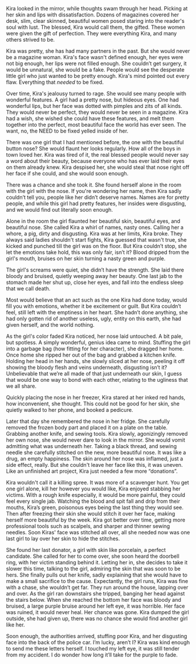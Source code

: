  

Kira looked in the mirror, while thoughts swam through her head. Picking at her skin and lips with dissatisfaction. Dozens of magazines covered her desk, slim, clear skinned, beautiful women posed staring into the reader's soul with lust. The blessed, Kira would call them, the gifted. These women were given the gift of perfection. They were everything Kira, and many others strived to be.

Kira was pretty, she has had many partners in the past. But she would never be a magazine woman. Kira's face wasn't defined enough, her eyes were not big enough, her lips were not filled enough. She couldn’t get surgery, it would be unnatural, she would be a fake. People would see the desperate little girl who just wanted to be pretty enough. Kira's mind pointed out every flaw. Everything that *needed* to be fixed.

Over time, Kira's jealousy turned to rage. She would see many people with wonderful features. A girl had a pretty nose, but hideous eyes. One had wonderful lips, but her face was dotted with pimples and zits of all kinds. They would never be perfect, they would never be seen in a magazine. Kira had a wish, she wished she could have these features, and melt them together into the perfect, most beautiful face the world has ever seen. The want, no, the NEED to be fixed yelled inside of her. 

There was one girl that I had mentioned before, the one with the beautiful button nose? She would flaunt her looks regularly. How all of the boys in town loved her. Kira was tired of it, the real blessed people would never say a word about their beauty, because everyone who has ever laid their eyes on them already knew. Kira despised her, she would steal that nose right off her face if she could, and she would soon enough.

There was a chance and she took it. She found herself alone in the room with the girl with the nose. If you're wondering her name, then Kira sadly couldn’t tell you, people like her didn’t deserve names. Names are for pretty people, and while this girl had pretty features, her insides were disgusting, and we would find out literally soon enough. 

Alone in the room the girl flaunted her beautiful skin, beautiful eyes, and beautiful nose. She called Kira a whirl of names, nasty ones. Calling her a whore, a pig, dirty and disgusting. Kira was at her limits, Kira broke. They always said ladies shouldn't start fights, Kira guessed that wasn't true, she kicked and punched till the girl was on the floor. But Kira couldn’t stop, she let the emotions take hold, this was only fair, isn’t it? Blood dripped from the girl's mouth, bruises on her skin turning a nasty green and purple. 

The girl's screams were quiet, she didn’t have the strength. She laid there bloody and bruised, quietly weeping away her beauty. One last jab to the stomach made her shut up, close her eyes, and fall into the endless sleep that we call death. 

Most would believe that an act such as the one Kira had done today, would fill you with emotions, whether it be excitement or guilt. But Kira couldn’t feel, still left with the emptiness in her heart. She hadn’t done anything, she had only gotten rid of another useless, ugly, entity on this earth, she had given herself, and the world nothing.

As the girl's color faded Kira noticed, her nose laid untouched. A bit pale, but spotless. A simply wonderful, genius idea came to mind. Stuffing the girl into a garbage bag (how fitting for her character), she dragged her home. Once home she ripped her out of the bag and grabbed a kitchen knife. Holding her head in her hands, she slowly sliced at her nose, peeling it off showing the bloody flesh and veins underneath, disgusting isn’t it? Unbelievable that we’re all made of that just underneath our skin, I guess that would be one way to bond with each other, relating to the ugliness that we all share. 

Quickly placing the nose in her freezer, Kira stared at her inked red hands, how inconvenient, she thought. This could not be good for her skin, she quietly walked to her phone, and booked a pedicure. 

Later that day she remembered the nose in her fridge. She carefully removed the frozen body part and placed it on a plate on the table. Grabbing another knife, and sewing tools. Kira slowly, agonizingly removed her own nose, she would never dare to look in the mirror. She would vomit admitting what was underneath her. Taking a black thread, and sewing needle she carefully stitched on the new, more beautiful nose. It was like a drug, an empty happiness. The skin around her nose was inflamed, just a side effect, really. But she couldn't leave her face like this, it was uneven. Like an unfinished art project, Kira just needed a few more “donations”. 

Kira wouldn't call it a killing spree. It was more of a scavenger hunt. You get one girl alone, kill her however you would like, Kira enjoyed stabbing her victims. With a rough knife especially, it would be more painful, they could feel every single jab. Watching the blood and spit fall and drip from their mouths, Kira’s green, poisonous eyes being the last thing they would see. Then after freezing their skin she would stitch it over her face, making herself more beautiful by the week. Kira got better over time, getting more professional tools such as scalpels, and sharper and thinner sewing needles. Soon Kiras' face was stitched all over, all she needed now was one last girl to lay over her skin to hide the stitches.

She found her last donator, a girl with skin like porcelain, a perfect candidate. She called for her to come over, she soon heard the doorbell ring, with her victim standing behind it. Letting her in, she decides to take it slower this time, talking to the girl, admiring the skin that was soon to be hers. She finally pulls out her knife, sadly explaining that she would have to make a small sacrifice to the cause. Expectantly, the girl runs, Kira was fine with a chase, she wouldn’t get far. They run around the house, lapping over and over. As the girl ran downstairs she tripped, banging her head against the stairs below. When she reached the bottom her face was bloody and bruised, a large purple bruise around her left eye, it was horrible. Her face was ruined, it would never heal. Her chance was gone. Kira dumped the girl outside, she had given up, there was no chance she would find another girl like her. 

Soon enough, the authorities arrived, stuffing poor Kira, and her disgusting face into the back of the police car. I’m lucky, aren’t I? Kira was kind enough to send me these letters herself. I touched my left eye, it was still tender from my accident. I do wonder how long it’ll take for the purple to fade.